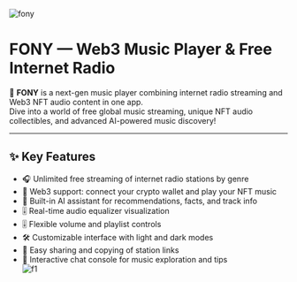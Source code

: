 ![fony](https://github.com/user-attachments/assets/784dc586-efe7-4ad8-9081-64487d794e3a)

# FONY — Web3 Music Player & Free Internet Radio

🎵 **FONY** is a next-gen music player combining internet radio streaming and Web3 NFT audio content in one app.  
Dive into a world of free global music streaming, unique NFT audio collectibles, and advanced AI-powered music discovery!

---

## ✨ Key Features

- 🎧 Unlimited free streaming of internet radio stations by genre  
- 🚀 Web3 support: connect your crypto wallet and play your NFT music  
- 🤖 Built-in AI assistant for recommendations, facts, and track info  
- 🎚️ Real-time audio equalizer visualization  
- 🎚️ Flexible volume and playlist controls  
- 🛠 Customizable interface with light and dark modes  
- 🔗 Easy sharing and copying of station links  
- 💬 Interactive chat console for music exploration and tips  
![f1](https://github.com/user-attachments/assets/1444d154-c293-46f2-b4ce-c945867c2df5)


